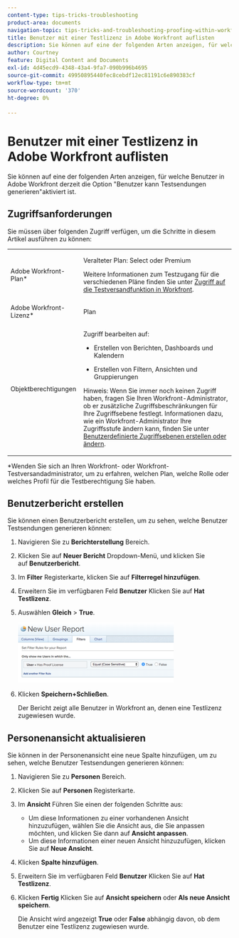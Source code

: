 ```yaml
---
content-type: tips-tricks-troubleshooting
product-area: documents
navigation-topic: tips-tricks-and-troubleshooting-proofing-within-workfront
title: Benutzer mit einer Testlizenz in Adobe Workfront auflisten
description: Sie können auf eine der folgenden Arten anzeigen, für welche Benutzer in Adobe Workfront derzeit die Option "Benutzer kann Testsendungen generieren"aktiviert ist.
author: Courtney
feature: Digital Content and Documents
exl-id: 4d45ecd9-4348-43a4-9fa7-090b996b4695
source-git-commit: 49950895440fec8cebdf12ec81191c6e890383cf
workflow-type: tm+mt
source-wordcount: '370'
ht-degree: 0%

---
```


# Benutzer mit einer Testlizenz in Adobe Workfront auflisten

Sie können auf eine der folgenden Arten anzeigen, für welche Benutzer in Adobe Workfront derzeit die Option &quot;Benutzer kann Testsendungen generieren&quot;aktiviert ist.

## Zugriffsanforderungen

Sie müssen über folgenden Zugriff verfügen, um die Schritte in diesem Artikel ausführen zu können:

<table style="table-layout:auto"> 
 <col> 
 <col> 
 <tbody> 
  <tr> 
   <td role="rowheader">Adobe Workfront-Plan*</td> 
   <td> <p>Veralteter Plan: Select oder Premium</p> <p>Weitere Informationen zum Testzugang für die verschiedenen Pläne finden Sie unter <a href="/help/quicksilver/administration-and-setup/manage-workfront/configure-proofing/access-to-proofing-functionality.md" class="MCXref xref">Zugriff auf die Testversandfunktion in Workfront</a>.</p> </td> 
  </tr> 
  <tr> 
   <td role="rowheader">Adobe Workfront-Lizenz*</td> 
   <td> <p>Plan</p> </td> 
  </tr> 
  <tr> 
   <td role="rowheader">Objektberechtigungen</td> 
   <td> <p>Zugriff bearbeiten auf:</p> 
    <ul> 
     <li> <p>Erstellen von Berichten, Dashboards und Kalendern</p> </li> 
     <li> <p>Erstellen von Filtern, Ansichten und Gruppierungen</p> </li> 
    </ul> <p>Hinweis: Wenn Sie immer noch keinen Zugriff haben, fragen Sie Ihren Workfront-Administrator, ob er zusätzliche Zugriffsbeschränkungen für Ihre Zugriffsebene festlegt. Informationen dazu, wie ein Workfront-Administrator Ihre Zugriffsstufe ändern kann, finden Sie unter <a href="../../../administration-and-setup/add-users/configure-and-grant-access/create-modify-access-levels.md" class="MCXref xref">Benutzerdefinierte Zugriffsebenen erstellen oder ändern</a>.</p> </td> 
  </tr> 
 </tbody> 
</table>

&#42;Wenden Sie sich an Ihren Workfront- oder Workfront-Testversandadministrator, um zu erfahren, welchen Plan, welche Rolle oder welches Profil für die Testberechtigung Sie haben.

## Benutzerbericht erstellen

Sie können einen Benutzerbericht erstellen, um zu sehen, welche Benutzer Testsendungen generieren können:

1. Navigieren Sie zu **Berichterstellung** Bereich.
1. Klicken Sie auf **Neuer Bericht** Dropdown-Menü, und klicken Sie auf **Benutzerbericht**.

1. Im **Filter** Registerkarte, klicken Sie auf **Filterregel hinzufügen**.

1. Erweitern Sie im verfügbaren Feld **Benutzer** Klicken Sie auf **Hat Testlizenz**.

1. Auswählen **Gleich** > **True**.

   ![report_prooflicenses.png](assets/report-prooflicenses-350x135.png)

1. Klicken **Speichern+Schließen**.

   Der Bericht zeigt alle Benutzer in Workfront an, denen eine Testlizenz zugewiesen wurde.

## Personenansicht aktualisieren

Sie können in der Personenansicht eine neue Spalte hinzufügen, um zu sehen, welche Benutzer Testsendungen generieren können:

1. Navigieren Sie zu **Personen** Bereich.
1. Klicken Sie auf **Personen** Registerkarte.
1. Im **Ansicht** Führen Sie einen der folgenden Schritte aus:

   * Um diese Informationen zu einer vorhandenen Ansicht hinzuzufügen, wählen Sie die Ansicht aus, die Sie anpassen möchten, und klicken Sie dann auf **Ansicht anpassen**.
   * Um diese Informationen einer neuen Ansicht hinzuzufügen, klicken Sie auf **Neue Ansicht**.

1. Klicken **Spalte hinzufügen**.
1. Erweitern Sie im verfügbaren Feld **Benutzer** Klicken Sie auf **Hat Testlizenz**.

1. Klicken **Fertig** Klicken Sie auf **Ansicht speichern** oder **Als neue Ansicht speichern**.

   Die Ansicht wird angezeigt **True** oder **False** abhängig davon, ob dem Benutzer eine Testlizenz zugewiesen wurde.
